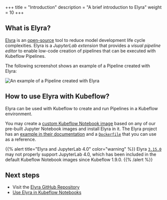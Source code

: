 +++
title = "Introduction"
description = "A brief introduction to Elyra"
weight = 10
+++

## What is Elyra?

[Elyra](https://elyra.readthedocs.io/en/stable/index.html) is an [open-source](https://github.com/elyra-ai/elyra) tool to reduce model development life cycle complexities. 
Elyra is a _JupyterLab extension_ that provides a _visual pipeline editor_ to enable low-code creation of pipelines that can be executed with Kubeflow Pipelines.

The following screenshot shows an example of a Pipeline created with Elyra:

<img src="/docs/external-add-ons/elyra/images/elyra-pipeline-screenshot.png"
     alt="An example of a Pipeline created with Elyra"
     class="mt-3 mb-3 border rounded">
</img>

## How to use Elyra with Kubeflow?

Elyra can be used with Kubeflow to create and run Pipelines in a Kubeflow environment.

You may create a [custom Kubeflow Notebook image](/docs/components/notebooks/container-images/#custom-images) based on any of our pre-built Jupyter Notebook images and install Elyra in it.
The Elyra project has an [example in their documentation](https://elyra.readthedocs.io/en/stable/recipes/using-elyra-with-kubeflow-notebook-server.html) and a [`Dockerfile`](https://github.com/elyra-ai/elyra/blob/main/etc/docker/kubeflow/Dockerfile) that you can use as a reference.

{{% alert title="Elyra and JupyterLab 4.0" color="warning" %}}
Elyra [`3.15.0`](https://github.com/elyra-ai/elyra/releases/tag/v3.15.0) may not properly support JupyterLab 4.0, which has been included in the default Kubeflow Notebook images since Kubeflow 1.9.0.
{{% /alert %}}

## Next steps

- Visit the <a href="https://github.com/elyra-ai/elyra" target="_blank">Elyra GitHub Repository</a>
- <a href="https://elyra.readthedocs.io/en/stable/recipes/using-elyra-with-kubeflow-notebook-server.html" target="_blank">Use Elyra in Kubeflow Notebooks</a>

